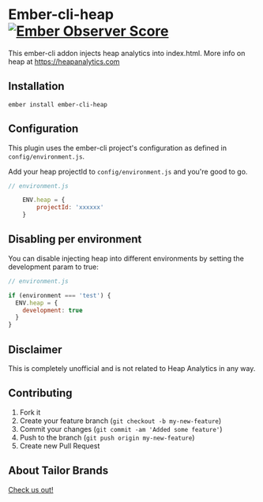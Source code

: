 # Ember-cli-heap [![Ember Observer Score](https://emberobserver.com/badges/ember-cli-heap.svg)](https://emberobserver.com/addons/ember-cli-heap)

This ember-cli addon injects heap analytics into index.html. More info on heap at https://heapanalytics.com

## Installation

`ember install ember-cli-heap`

## Configuration

This plugin uses the ember-cli project's configuration as defined in `config/environment.js`.

Add your heap projectId to `config/environment.js` and you're good to go.

```js
// environment.js

    ENV.heap = {
        projectId: 'xxxxxx'
    }
```

## Disabling per environment

You can disable injecting heap into different environments by setting the
development param to true:

```js
// environment.js

if (environment === 'test') {
  ENV.heap = {
    development: true
  }
}
```

## Disclaimer

This is completely unofficial and is not related to Heap Analytics in any way.

## Contributing

1. Fork it
2. Create your feature branch (`git checkout -b my-new-feature`)
3. Commit your changes (`git commit -am 'Added some feature'`)
4. Push to the branch (`git push origin my-new-feature`)
5. Create new Pull Request

## About Tailor Brands
[Check us out!](https://www.tailorbrands.com)
